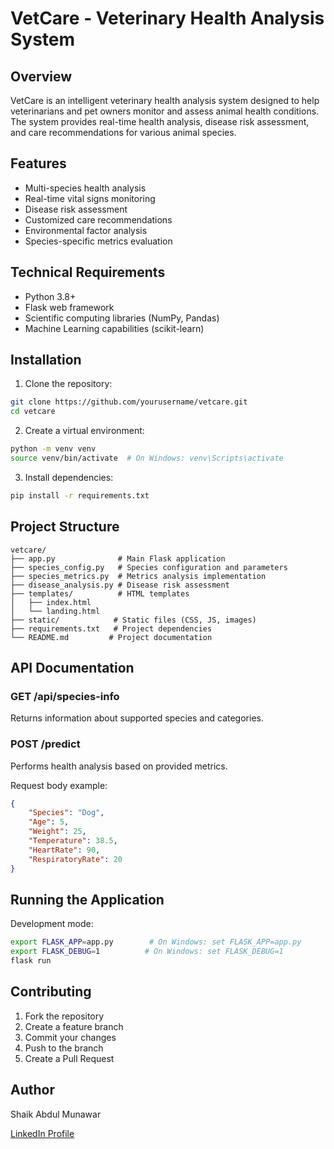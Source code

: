 # VetCare - Veterinary Health Analysis System

## Overview
VetCare is an intelligent veterinary health analysis system designed to help veterinarians and pet owners monitor and assess animal health conditions. The system provides real-time health analysis, disease risk assessment, and care recommendations for various animal species.

## Features
- Multi-species health analysis
- Real-time vital signs monitoring
- Disease risk assessment
- Customized care recommendations
- Environmental factor analysis
- Species-specific metrics evaluation

## Technical Requirements
- Python 3.8+
- Flask web framework
- Scientific computing libraries (NumPy, Pandas)
- Machine Learning capabilities (scikit-learn)

## Installation

1. Clone the repository:
```bash
git clone https://github.com/yourusername/vetcare.git
cd vetcare
```

2. Create a virtual environment:
```bash
python -m venv venv
source venv/bin/activate  # On Windows: venv\Scripts\activate
```

3. Install dependencies:
```bash
pip install -r requirements.txt
```

## Project Structure
```
vetcare/
├── app.py              # Main Flask application
├── species_config.py   # Species configuration and parameters
├── species_metrics.py  # Metrics analysis implementation
├── disease_analysis.py # Disease risk assessment
├── templates/          # HTML templates
│   ├── index.html
│   └── landing.html
├── static/            # Static files (CSS, JS, images)
├── requirements.txt   # Project dependencies
└── README.md         # Project documentation
```

## API Documentation

### GET /api/species-info
Returns information about supported species and categories.

### POST /predict
Performs health analysis based on provided metrics.

Request body example:
```json
{
    "Species": "Dog",
    "Age": 5,
    "Weight": 25,
    "Temperature": 38.5,
    "HeartRate": 90,
    "RespiratoryRate": 20
}
```

## Running the Application

Development mode:
```bash
export FLASK_APP=app.py        # On Windows: set FLASK_APP=app.py
export FLASK_DEBUG=1          # On Windows: set FLASK_DEBUG=1
flask run
```

## Contributing
1. Fork the repository
2. Create a feature branch
3. Commit your changes
4. Push to the branch
5. Create a Pull Request

## Author
Shaik Abdul Munawar

[LinkedIn Profile](https://www.linkedin.com/in/shaik-abdul-munawar-b35821284)
